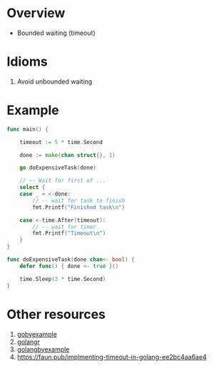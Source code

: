 # Overview
- Bounded waiting (timeout)


# Idioms
1. Avoid unbounded waiting


# Example
```go
func main() {

    timeout := 5 * time.Second

    done := make(chan struct{}, 1)

    go doExpensiveTask(done)

    // -- Wait for first of ...
    select {
    case _ = <-done:
        // -- wait for task to finish
        fmt.Printf("Finished task\n")

    case <-time.After(timeout):
        // -- wait for timer
        fmt.Printf("Timeout\n")
    }
}

func doExpensiveTask(done chan<- bool) {
    defer func() { done <- true }()

    time.Sleep(3 * time.Second)
}
```


# Other resources
1. [gobyexample](https://gobyexample.com/timeouts)
1. [golangr](https://golangr.com/timeout)
1. [golangbyexample](https://golangbyexample.com/select-statement-with-timeout-go)
1. https://faun.pub/implmenting-timeout-in-golang-ee2bc4aa6ae4